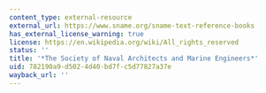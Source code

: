 ```yaml
---
content_type: external-resource
external_url: https://www.sname.org/sname-text-reference-books
has_external_license_warning: true
license: https://en.wikipedia.org/wiki/All_rights_reserved
status: ''
title: '*The Society of Naval Architects and Marine Engineers*'
uid: 782190a9-d502-4d40-bd7f-c5d77827a37e
wayback_url: ''
---
```

